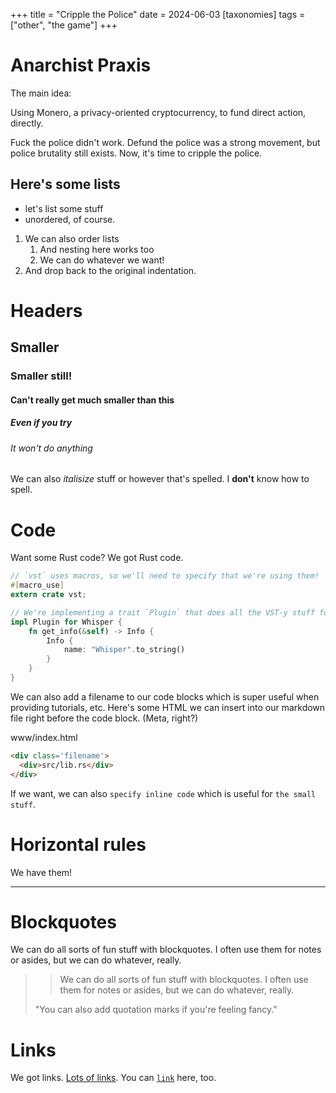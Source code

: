 +++
title = "Cripple the Police"
date = 2024-06-03
[taxonomies]
tags = ["other", "the game"]
+++

# Anarchist Praxis

The main idea: 

Using Monero, a privacy-oriented cryptocurrency, to fund direct action, directly.

Fuck the police didn't work. Defund the police was a strong movement, but police brutality still exists. Now, it's time to cripple the police.

## Here's some lists

- let's list some stuff
- unordered, of course.

1. We can also order lists
	1. And nesting here works too
	2. We can do whatever we want!
2. And drop back to the original indentation.

# Headers

## Smaller

### Smaller still!

#### Can't really get much smaller than this

##### Even if you try

###### It won't do anything

We can also *italisize* stuff or however that's spelled.  I **don't** know how to spell.

# Code

Want some Rust code?  We got Rust code.

```rust
// `vst` uses macros, so we'll need to specify that we're using them!
#[macro_use]
extern crate vst;

// We're implementing a trait `Plugin` that does all the VST-y stuff for us.
impl Plugin for Whisper {
    fn get_info(&self) -> Info {
        Info {
            name: "Whisper".to_string()
        }
    }
}
```

We can also add a filename to our code blocks which is super useful when 
providing tutorials, etc.  Here's some HTML we can insert into our
markdown file right before the code block.  (Meta, right?)

<div class='filename'>
  <div>www/index.html</div>
</div>

```html
<div class='filename'>
  <div>src/lib.rs</div>
</div>
```

If we want, we can also `specify inline code` which is useful for `the small stuff`.

# Horizontal rules

We have them!

---

# Blockquotes

We can do all sorts of fun stuff with blockquotes.  I often use them for notes or 
asides, but we can do whatever, really.

>> We can do all sorts of fun stuff with blockquotes. 
>> I often use them for notes or asides, but we can do whatever, really.
>
> "You can also add quotation marks if you're feeling fancy."

# Links

We got links.  [Lots of links](localhost).
You can [`link`](localhost) here, too.
